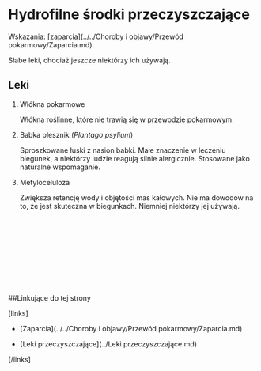# Hydrofilne środki przeczyszczające

Wskazania: [zaparcia](../../Choroby i objawy/Przewód pokarmowy/Zaparcia.md).



Słabe leki, chociaż jeszcze niektórzy ich używają.



## Leki

1. Włókna pokarmowe

   Włókna roślinne, które nie trawią się w przewodzie pokarmowym.

2. Babka płesznik (*Plantago psylium*)

   Sproszkowane łuski z nasion babki. Małe znaczenie w leczeniu biegunek, a niektórzy ludzie reagują silnie alergicznie. Stosowane jako naturalne wspomaganie.

3. Metyloceluloza

   Zwiększa retencję wody i objętości mas kałowych. Nie ma
   dowodów na to, że jest skuteczna w biegunkach. Niemniej niektórzy jej używają.

   ​

   ​

   ​

   ​

   ​



##Linkujące do tej strony

[links]

- [Zaparcia](../../Choroby i objawy/Przewód pokarmowy/Zaparcia.md)

- [Leki przeczyszczające](../Leki przeczyszczające.md)


[/links]











